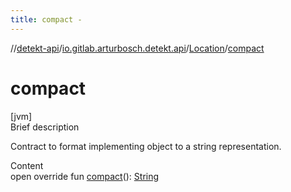 ```yaml
---
title: compact -
---
```

//[detekt-api](../../index.md)/[io.gitlab.arturbosch.detekt.api](../index.md)/[Location](index.md)/[compact](compact.md)



# compact  
[jvm]  
Brief description  


Contract to format implementing object to a string representation.

  
Content  
open override fun [compact](compact.md)(): [String](https://kotlinlang.org/api/latest/jvm/stdlib/kotlin/-string/index.html)  



